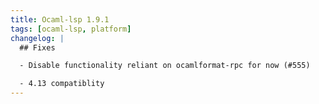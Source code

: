 ```yaml
---
title: Ocaml-lsp 1.9.1
tags: [ocaml-lsp, platform]
changelog: |
  ## Fixes

  - Disable functionality reliant on ocamlformat-rpc for now (#555)

  - 4.13 compatiblity
---
```


